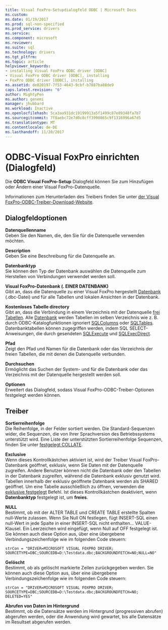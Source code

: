 ```yaml
---
title: Visual FoxPro-Setupdialogfeld ODBC | Microsoft Docs
ms.custom: 
ms.date: 01/19/2017
ms.prod: sql-non-specified
ms.prod_service: drivers
ms.service: 
ms.component: microsoft
ms.reviewer: 
ms.suite: sql
ms.technology: drivers
ms.tgt_pltfrm: 
ms.topic: article
helpviewer_keywords:
- installing Visual FoxPro ODBC driver [ODBC]
- Visual FoxPro ODBC driver [ODBC], installing
- FoxPro ODBC driver [ODBC], installing
ms.assetid: de020197-7f53-4643-9cbf-b7887ba88de9
caps.latest.revision: "6"
author: MightyPen
ms.author: genemi
manager: jhubbard
ms.workload: Inactive
ms.openlocfilehash: 5ca3aa931dc19199913a5f1499c87e89348fa7b7
ms.sourcegitcommit: 7f8aebc72e7d0c8cff3990865c9f1316996a67d5
ms.translationtype: MT
ms.contentlocale: de-DE
ms.lasthandoff: 11/20/2017
---
```

# <a name="odbc-visual-foxpro-setup-dialog-box"></a>ODBC-Visual FoxPro einrichten (Dialogfeld)
Die **ODBC Visual FoxPro-Setup** Dialogfeld können Sie zum Hinzufügen oder Ändern einer Visual FoxPro-Datenquelle.  
  
 Informationen zum Herunterladen des Treibers finden Sie unter [der Visual FoxPro-ODBC-Treiber-Download-Website](http://go.microsoft.com/fwlink/?LinkId=121318).  
  
## <a name="dialog-box-options"></a>Dialogfeldoptionen  
 **Datenquellenname**  
 Geben Sie den Namen, die, den Sie für die Datenquelle verwenden möchten.  
  
 **Description**  
 Geben Sie eine Beschreibung für die Datenquelle an.  
  
 **Datenbanktyp**  
 Sie können den Typ der Datenbank auswählen die Datenquelle zum Herstellen von Verbindungen verwendet werden soll.  
  
 **Visual FoxPro-Datenbank (. EINER DATENBANK)**  
 Gibt an, dass die Datenquelle zu einer Visual FoxPro hergestellt [Datenbank](../../odbc/microsoft/visual-foxpro-terminology.md) (.dbc-Datei) und für alle Tabellen und lokalen Ansichten in der Datenbank.  
  
 **Kostenloses Tabelle directory**  
 Gibt an, dass die Verbindung in einem Verzeichnis mit der Datenquelle [frei Tabellen](../../odbc/microsoft/visual-foxpro-terminology.md). Alle [Datenbank](../../odbc/microsoft/visual-foxpro-terminology.md) werden Tabellen im selben Verzeichnis wie z. B. durch ODBC-Katalogfunktionen ignoriert [SQLColumns](../../odbc/microsoft/sqlcolumns-visual-foxpro-odbc-driver.md) oder [SQLTables](../../odbc/microsoft/sqltables-visual-foxpro-odbc-driver.md). Datenbanktabellen können zugegriffen werden, indem SQL SELECT-Anweisungen, die durch gesendeten [SQLExecute](../../odbc/microsoft/sqlexecute-visual-foxpro-odbc-driver.md) und [SQLExecDirect](../../odbc/microsoft/sqlexecdirect-visual-foxpro-odbc-driver.md).  
  
 **Pfad**  
 Zeigt den Pfad und Namen für die Datenbank oder das Verzeichnis der freien Tabellen, die mit denen die Datenquelle verbunden.  
  
 **Durchsuchen**  
 Ermöglicht das Suchen der System- und für die Datenbank oder das Verzeichnis mit der Datenquelle hergestellt werden soll.  
  
 **Optionen**  
 Erweitert das Dialogfeld, sodass Visual FoxPro-ODBC-Treiber-Optionen festgelegt werden können.  
  
## <a name="driver"></a>Treiber  
 **Sortierreihenfolge**  
 Die Reihenfolge, in der Felder sortiert werden. Die Standard-Sequenzen wider, die Sequenzen, die von Ihrer Sprachversion des Betriebssystems unterstützt wird. Eine Liste der unterstützten Sortierreihenfolge Sequenzen, finden Sie unter [festgelegt COLLATE](../../odbc/microsoft/set-collate-command.md).  
  
 **Exclusive**  
 Wenn dieses Kontrollkästchen aktiviert ist, wird der Treiber Visual FoxPro-Datenbank geöffnet, exklusiv, wenn Sie Daten mit der Datenquelle zugreifen. Andere Benutzer können nicht die Datenbank oder den Tabellen in der Datenbank zugreifen, während die Datenbank exklusiv genutzt wird. Tabellen innerhalb der exklusiv geöffnete Datenbank werden als SHARED geöffnet. Um eine Tabelle ausschließlich zu öffnen, verwenden die [exklusive festgelegt](../../odbc/microsoft/set-exclusive-command.md) Befehl. Ist dieses Kontrollkästchen deaktiviert, wenn **Datenbanktyp** festgelegt ist, um **freies**.  
  
 **NULL**  
 Bestimmt, ob mit der ALTER TABLE und CREATE TABLE erstellte Spalten null-Werte zulassen. Wenn Sie Null ON festlegen, fügt INSERT-SQL einen null-Wert in jede Spalte in einer INSERT-SQL nicht enthalten... VALUE-Klausel. Ein Leerzeichen wird eingefügt, wenn Null auf OFF festgelegt ist. Sie können auch diese Option aus, über eine übergebene Verbindungszeichenfolge wie im folgenden Code steuern:  
  
```  
strCon = "DRIVER=MICROSOFT VISUAL FOXPRO DRIVER;  
SOURCETYPE=DBC;SOURCEDB=D:\Testdata.dbc;BACKGROUNDFETCH=NO;NULL=NO"  
```  
  
 **Gelöscht**  
 Bestimmt, ob als gelöscht markierte Zeilen zurückgegeben werden. Sie können auch diese Option aus, über eine übergebene Verbindungszeichenfolge wie im folgenden Code steuern:  
  
```  
strCon = "DRIVER=MICROSOFT VISUAL FOXPRO DRIVER;  
SOURCETYPE=DBC;SOURCEDB=D:\Testdata.dbc;BACKGROUNDFETCH=NO;  
DELETED=YES"  
```  
  
 **Abrufen von Daten im Hintergrund**  
 Bestimmt, ob die Datensätze werden im Hintergrund (progressiven abrufen) abgerufen werden, oder die Anwendung wird gewartet, bis alle Datensätze im Resultset abgerufen werden.
